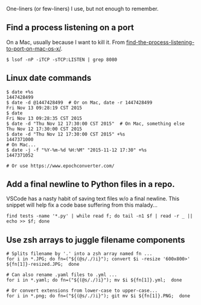 One-liners (or few-liners) I use, but not enough to remember. 

## Find a process listening on a port
On a Mac, usually because I want to kill it. From [find-the-process-listening-to-port-on-mac-os-x/](https://www.btaz.com/mac-os-x/find-the-process-listening-to-port-on-mac-os-x/).
```
$ lsof -nP -iTCP -sTCP:LISTEN | grep 8080
```

## Linux date commands
```
$ date +%s
1447428499
$ date -d @1447428499  # Or on Mac, date -r 1447428499
Fri Nov 13 09:28:19 CST 2015
$ date
Fri Nov 13 09:28:35 CST 2015
$ date -d "Thu Nov 12 17:30:00 CST 2015"  # On Mac, something else
Thu Nov 12 17:30:00 CST 2015
$ date -d "Thu Nov 12 17:30:00 CST 2015" +%s
1447371000
# On Mac...
$ date -j -f "%Y-%m-%d %H:%M" "2015-11-12 17:30" +%s    
1447371052

# Or use https://www.epochconverter.com/
```
## Add a final newline to Python files in a repo.
VSCode has a nasty habit of saving text files w/o a final newline.  This snippet will help fix a code base suffering from this malady...
```
find tests -name '*.py' | while read f; do tail -n1 $f | read -r _ || echo >> $f; done
```

## Use zsh arrays to juggle filename components
```
# Splits filename by '.' into a zsh array named fn ...
for i in *.JPG; do fn=("${(@s/./)i}"); convert $i -resize '600x800>'  ${fn[1]}-resized.JPG;  done

# Can also rename .yaml files to .yml ...
for i in *.yaml; do fn=("${(@s/./)i}"); mv $i ${fn[1]}.yml;  done

# Or convert extensions from lower-case to upper-case...
for i in *.png; do fn=("${(@s/./)i}"); git mv $i ${fn[1]}.PNG;  done
```
